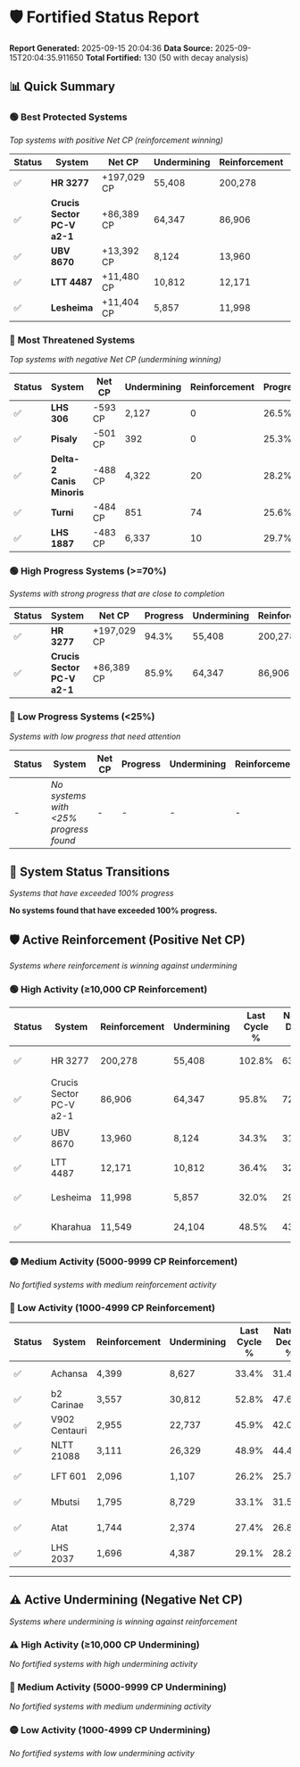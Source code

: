 # 🛡️ Fortified Status Report

**Report Generated:** 2025-09-15 20:04:36
**Data Source:** 2025-09-15T20:04:35.911650
**Total Fortified:** 130 (50 with decay analysis)

## 📊 Quick Summary

### 🟢 **Best Protected Systems**
*Top systems with positive Net CP (reinforcement winning)*

| Status | System | Net CP | Undermining | Reinforcement | Progress |
|--------|--------|--------|-------------|---------------|----------|
| ✅ | **HR 3277** | +197,029 CP | 55,408 | 200,278 | 94.3% |
| ✅ | **Crucis Sector PC-V a2-1** | +86,389 CP | 64,347 | 86,906 | 85.9% |
| ✅ | **UBV 8670** | +13,392 CP | 8,124 | 13,960 | 33.1% |
| ✅ | **LTT 4487** | +11,480 CP | 10,812 | 12,171 | 34.7% |
| ✅ | **Lesheima** | +11,404 CP | 5,857 | 11,998 | 31.1% |

### 🔴 **Most Threatened Systems**
*Top systems with negative Net CP (undermining winning)*

| Status | System | Net CP | Undermining | Reinforcement | Progress |
|--------|--------|--------|-------------|---------------|----------|
| ✅ | **LHS 306** | -593 CP | 2,127 | 0 | 26.5% |
| ✅ | **Pisaly** | -501 CP | 392 | 0 | 25.3% |
| ✅ | **Delta-2 Canis Minoris** | -488 CP | 4,322 | 20 | 28.2% |
| ✅ | **Turni** | -484 CP | 851 | 74 | 25.6% |
| ✅ | **LHS 1887** | -483 CP | 6,337 | 10 | 29.7% |

### 🟢 **High Progress Systems (>=70%)**
*Systems with strong progress that are close to completion*

| Status | System | Net CP | Progress | Undermining | Reinforcement |
|--------|--------|--------|----------|-------------|---------------|
| ✅ | **HR 3277** | +197,029 CP | 94.3% | 55,408 | 200,278 |
| ✅ | **Crucis Sector PC-V a2-1** | +86,389 CP | 85.9% | 64,347 | 86,906 |

### 🔴 **Low Progress Systems (<25%)**
*Systems with low progress that need attention*

| Status | System | Net CP | Progress | Undermining | Reinforcement |
|--------|--------|--------|----------|-------------|---------------|
| - | *No systems with <25% progress found* | - | - | - | - |
## 🔄 System Status Transitions
*Systems that have exceeded 100% progress*

**No systems found that have exceeded 100% progress.**

## 🛡️ Active Reinforcement (Positive Net CP)
*Systems where reinforcement is winning against undermining*

### 🟢 High Activity (≥10,000 CP Reinforcement)

| Status | System | Reinforcement | Undermining | Last Cycle % | Natural Decay % | Current Progress % | Current CP | Net CP | Activity |
|--------|--------|---------------|-------------|--------------|-----------------|-------------------|------------|--------|----------|
| ✅ | HR 3277 | 200,278 | 55,408 | 102.8% | 63.99% | 94.3% | 612,950 | +197,029 | 🟢 High Reinforcement |
| ✅ | Crucis Sector PC-V a2-1 | 86,906 | 64,347 | 95.8% | 72.61% | 85.9% | 558,350 | +86,389 | 🟢 High Reinforcement |
| ✅ | UBV 8670 | 13,960 | 8,124 | 34.3% | 31.04% | 33.1% | 215,150 | +13,392 | 🟢 High Reinforcement |
| ✅ | LTT 4487 | 12,171 | 10,812 | 36.4% | 32.93% | 34.7% | 225,550 | +11,480 | 🟢 High Reinforcement |
| ✅ | Lesheima | 11,998 | 5,857 | 32.0% | 29.35% | 31.1% | 202,150 | +11,404 | 🟢 High Reinforcement |
| ✅ | Kharahua | 11,549 | 24,104 | 48.5% | 43.06% | 44.8% | 291,199 | +11,280 | 🟢 High Reinforcement |

### 🟡 Medium Activity (5000-9999 CP Reinforcement)

*No fortified systems with medium reinforcement activity*

### 🔴 Low Activity (1000-4999 CP Reinforcement)

| Status | System | Reinforcement | Undermining | Last Cycle % | Natural Decay % | Current Progress % | Current CP | Net CP | Activity |
|--------|--------|---------------|-------------|--------------|-----------------|-------------------|------------|--------|----------|
| ✅ | Achansa | 4,399 | 8,627 | 33.4% | 31.49% | 32.1% | 208,650 | +3,943 | 🔵 Low Reinforcement |
| ✅ | b2 Carinae | 3,557 | 30,812 | 52.8% | 47.67% | 48.1% | 312,650 | +2,811 | 🔵 Low Reinforcement |
| ✅ | V902 Centauri | 2,955 | 22,737 | 45.9% | 42.00% | 42.4% | 275,600 | +2,610 | 🔵 Low Reinforcement |
| ✅ | NLTT 21088 | 3,111 | 26,329 | 48.9% | 44.42% | 44.8% | 291,199 | +2,454 | 🔵 Low Reinforcement |
| ✅ | LFT 601 | 2,096 | 1,107 | 26.2% | 25.78% | 26.0% | 169,000 | +1,426 | 🔵 Low Reinforcement |
| ✅ | Mbutsi | 1,795 | 8,729 | 33.1% | 31.59% | 31.8% | 206,700 | +1,367 | 🔵 Low Reinforcement |
| ✅ | Atat | 1,744 | 2,374 | 27.4% | 26.81% | 27.0% | 175,500 | +1,207 | 🔵 Low Reinforcement |
| ✅ | LHS 2037 | 1,696 | 4,387 | 29.1% | 28.24% | 28.4% | 184,599 | +1,069 | 🔵 Low Reinforcement |


---

## ⚠️ Active Undermining (Negative Net CP)
*Systems where undermining is winning against reinforcement*

### ⚠️ High Activity (≥10,000 CP Undermining)

*No fortified systems with high undermining activity*

### 🔶 Medium Activity (5000-9999 CP Undermining)

*No fortified systems with medium undermining activity*

### 🟡 Low Activity (1000-4999 CP Undermining)

*No fortified systems with low undermining activity*
